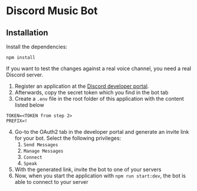 # Discord Music Bot

## Installation

Install the dependencies:

````
npm install
````

If you want to test the changes against a real voice channel, you need a real Discord server.

1. Register an application at the [Discord developer portal](https://discord.com/developers/applications/).
2. Afterwards, copy the secret token which you find in the bot tab
3. Create a `.env` file in the root folder of this application with the content listed below
```
TOKEN=<TOKEN from step 2>
PREFIX=!
```
4. Go-to the OAuth2 tab in the developer portal and generate an invite link for your bot. Select the following privileges:
   1. `Send Messages`
   2. `Manage Messages`
   3. `Connect`
   4. `Speak`
5. With the generated link, invite the bot to one of your servers
6. Now, when you start the application with `npm run start:dev`, the bot is able to connect to your server
